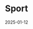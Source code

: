 ---
date: 2025-01-12
title: Sport
categories: ["Sport"]
resources:
  - src: 
    params:
      cover: true
---